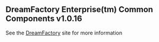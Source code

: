 ## DreamFactory Enterprise(tm) Common Components v1.0.16
See the [DreamFactory](https://www.dreamfactory.com/) site for more information
